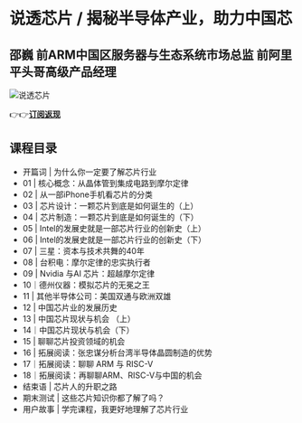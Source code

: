 说透芯片 / 揭秘半导体产业，助力中国芯
====================

邵巍 **前ARM中国区服务器与生态系统市场总监 前阿里平头哥高级产品经理**
---------------------------------------

![说透芯片](https://www.geekgay.com/storage/geek/geek_538f794cef5f8bd54988324c4245ccc9.jpg)  
  
👉👉[**订阅返现**](https://time.geekbang.org/column/intro/100079201?code=PwB0cZzKTcCkAKz0VjRbTCyF2uq8aSrAekYB2BbBrEw%3D "说透芯片")  
  
课程目录
----

  
  
- 开篇词 | 为什么你一定要了解芯片行业
- 01 | 核心概念：从晶体管到集成电路到摩尔定律
- 02 | 从一部iPhone手机看芯片的分类
- 03 | 芯片设计：一颗芯片到底是如何诞生的（上）
- 04 | 芯片制造：一颗芯片到底是如何诞生的（下）
- 05 | Intel的发展史就是一部芯片行业的创新史（上）
- 06 | Intel的发展史就是一部芯片行业的创新史（下）
- 07 | 三星：资本与技术共舞的40年
- 08 | 台积电：摩尔定律的忠实执行者
- 09 | Nvidia 与AI 芯片：超越摩尔定律
- 10｜德州仪器：模拟芯片的无冕之王
- 11 | 其他半导体公司：美国双通与欧洲双雄
- 12 | 中国芯片业的发展历史
- 13 | 中国芯片现状与机会 （上）
- 14｜中国芯片现状与机会（下）
- 15 | 聊聊芯片投资领域的机会
- 16 | 拓展阅读：张忠谋分析台湾半导体晶圆制造的优势
- 17｜拓展阅读：聊聊 ARM 与 RISC-V
- 18｜拓展阅读：再聊聊ARM、RISC-V与中国的机会
- 结束语 | 芯片人的升职之路
- 期末测试 | 这些芯片知识你都了解了吗？
- 用户故事 | 学完课程，我更好地理解了芯片行业